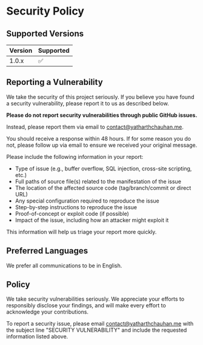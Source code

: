 # Security Policy

## Supported Versions

| Version | Supported          |
| ------- | ------------------ |
| 1.0.x   | :white_check_mark: |

## Reporting a Vulnerability

We take the security of this project seriously. If you believe you have found a security vulnerability, please report it to us as described below.

**Please do not report security vulnerabilities through public GitHub issues.**

Instead, please report them via email to contact@yatharthchauhan.me.

You should receive a response within 48 hours. If for some reason you do not, please follow up via email to ensure we received your original message.

Please include the following information in your report:

* Type of issue (e.g., buffer overflow, SQL injection, cross-site scripting, etc.)
* Full paths of source file(s) related to the manifestation of the issue
* The location of the affected source code (tag/branch/commit or direct URL)
* Any special configuration required to reproduce the issue
* Step-by-step instructions to reproduce the issue
* Proof-of-concept or exploit code (if possible)
* Impact of the issue, including how an attacker might exploit it

This information will help us triage your report more quickly.

## Preferred Languages

We prefer all communications to be in English.

## Policy

We take security vulnerabilities seriously. We appreciate your efforts to responsibly disclose your findings, and will make every effort to acknowledge your contributions.

To report a security issue, please email contact@yatharthchauhan.me with the subject line "SECURITY VULNERABILITY" and include the requested information listed above. 